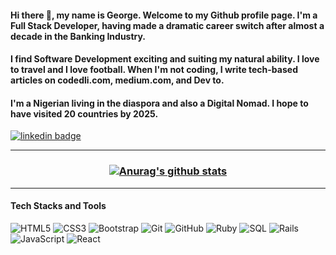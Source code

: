 #### Hi there 👋, my name is George. Welcome to my Github profile page. I'm a Full Stack Developer, having made a dramatic career switch after almost a decade in the Banking Industry. 

#### I find Software Development exciting and suiting my natural ability. I love to travel and I love football. When I'm not coding, I write tech-based articles on codedli.com, medium.com, and Dev to.

#### I'm a Nigerian living in the diaspora and also a Digital Nomad. I hope to have visited 20 countries by 2025.

<a href="https://www.linkedin.com/in/george-g-5414091b7/">
    <img src="https://img.shields.io/badge/george-g?style=for-the-badge&logo=linkedin&logoColor=0077B5" alt="linkedin badge">
  </a>

<hr>

<h3 align = "center">
  
  [![Anurag's github stats](https://github-readme-stats.vercel.app/api?username=george-shammar&show_icons=true&theme=algolia)](https://github.com/anuraghazra/github-readme-stats)
  
</h3>
  
<hr>

#### Tech Stacks and Tools

![HTML5](https://img.shields.io/badge/-HTML5-E34F26?style=flat-square&logo=html5&logoColor=white)
![CSS3](https://img.shields.io/badge/-CSS3-1572B6?style=flat-square&logo=css3)
![Bootstrap](https://img.shields.io/badge/-Bootstrap-563D7C?style=flat-square&logo=bootstrap)
![Git](https://img.shields.io/badge/-Git-black?style=flat-square&logo=git)
![GitHub](https://img.shields.io/badge/-GitHub-181717?style=flat-square&logo=github)
![Ruby](https://img.shields.io/badge/-Ruby-black?style=flat-square&logo=Ruby)
![SQL](https://img.shields.io/badge/-SQL-yellow?style=flat-square&logo=SQL)
![Rails](https://img.shields.io/badge/-Rails-black?style=flat-square&logo=Rails)
![JavaScript](https://img.shields.io/badge/-JavaScript-black?style=flat-square&logo=javascript)
![React](https://img.shields.io/badge/-React-darkblue?style=flat-square&logo=react)

<!--
**george-shammar/george-shammar** is a ✨ _special_ ✨ repository because its `README.md` (this file) appears on your GitHub profile.

Here are some ideas to get you started:

- 🔭 I’m currently working on ...
- 🌱 I’m currently learning ...
- 👯 I’m looking to collaborate on ...
- 🤔 I’m looking for help with ...
- 💬 Ask me about ...
- 📫 How to reach me: ...
- 😄 Pronouns: ...
- ⚡ Fun fact: ...
-->
